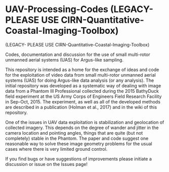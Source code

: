 # UAV-Processing-Codes (LEGACY- PLEASE USE CIRN-Quantitative-Coastal-Imaging-Toolbox)
(LEGACY- PLEASE USE CIRN-Quantitative-Coastal-Imaging-Toolbox)

Codes, documentation and discussion for the use of small multi-rotor unmanned aerial systems (UAS) for Argus-like sampling.

This repository is intended as a home for the exchange of ideas and code for the exploitation of video data from small multi-rotor unmanned aerial systems (UAS) for doing Argus-like data analysis (or any analysis). The initial repository was developed as a systematic way of dealing with image data from a Phantom III Professional collected during the 2015 BathyDuck field experiment at the US Army Corps of Engineers Field Research Facility in Sep-Oct, 2015. The experiment, as well as all of the developed methods are described in a publication (Holman et al., 2017) and in the wiki of this repository.

One of the issues in UAV data exploitation is stabilization and geolocation of collected imagery. This depends on the degree of wander and jitter in the camera location and pointing angles, things that are quite (but not completely) stable in the Phantom. The paper and code suggest one reasonable way to solve these image geometry problems for the usual cases where there is very limited ground control.

If you find bugs or have suggestions of improvements please initiate a discussion or issue on the Issues page!
